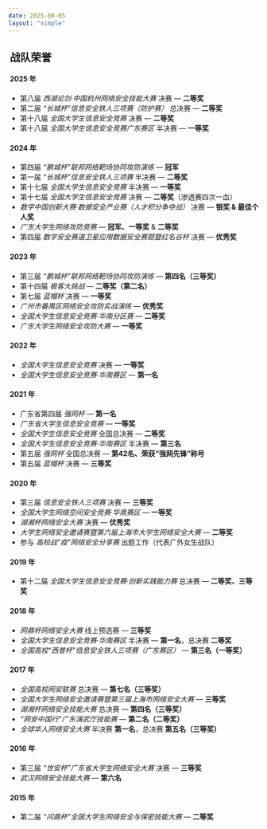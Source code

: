 ```yaml
---
date: 2025-08-05
layout: "simple"
---
```


<script src="https://code.iconify.design/iconify-icon/1.0.7/iconify-icon.min.js"></script>

## <iconify-icon icon="ep:medal" style="font-size: 30px; vertical-align: middle; margin-bottom: 4px;margin-right: 3px"></iconify-icon> 战队荣誉

####  **<iconify-icon icon="duo-icons:fire" style="font-size: 22px; vertical-align: middle; margin-bottom: 4px;margin-right: 3px"></iconify-icon> 2025 年**

- 第八届 *西湖论剑·中国杭州网络安全技能大赛* 决赛 — **二等奖**
- 第二届 *“长城杯”信息安全铁人三项赛（防护赛）* 总决赛 — **二等奖**
- 第十八届 *全国大学生信息安全竞赛* 决赛 — **二等奖**
- 第十八届 *全国大学生信息安全竞赛广东赛区* 半决赛 — **一等奖**



#### <iconify-icon icon="ep:magic-stick" style="font-size: 22px; vertical-align: middle; margin-bottom: 4px;margin-right: 3px"></iconify-icon> **2024 年**

- 第四届 *“鹏城杯”联邦网络靶场协同攻防演练* — **冠军**
- 第一届 *“长城杯”信息安全铁人三项赛* 半决赛 — **二等奖**
- 第十七届 *全国大学生信息安全竞赛* 半决赛 — **一等奖**
- 第十七届 *全国大学生信息安全竞赛* 决赛 — **二等奖**（渗透赛四次一血）
- *数字中国创新大赛·数据安全产业赛（人才积分争夺战）* 决赛 — **银奖 & 最佳个人奖**
- *广东大学生网络攻防竞赛* — **冠军、一等奖** & **二等奖**
- 第四届 *数字安全赛道卫星应用数据安全赛题暨红名谷杯* 决赛 — **优秀奖**



#### <iconify-icon icon="ep:magic-stick" style="font-size: 22px; vertical-align: middle; margin-bottom: 4px;margin-right: 3px"></iconify-icon> **2023 年**

- 第三届 *“鹏城杯”联邦网络靶场协同攻防演练* — **第四名（三等奖）**
- 第十四届 *极客大挑战* — **二等奖（第二名）**
- 第七届 *蓝帽杯* 决赛 — **一等奖**
- *广州市番禺区网络安全攻防实战演练* — **优秀奖**
- *全国大学生信息安全竞赛·华南分区赛* — **二等奖**
- *广东大学生网络安全攻防大赛* — **一等奖**



#### <iconify-icon icon="ep:magic-stick" style="font-size: 22px; vertical-align: middle; margin-bottom: 4px;margin-right: 3px"></iconify-icon> **2022 年**

- *全国大学生信息安全竞赛* 决赛 — **一等奖**
- *全国大学生信息安全竞赛·华南赛区* — **第一名**



#### <iconify-icon icon="ep:magic-stick" style="font-size: 22px; vertical-align: middle; margin-bottom: 4px;margin-right: 3px"></iconify-icon> **2021 年**

- 广东省第四届 *强网杯* — **第一名**
- *广东省大学生信息安全竞赛* — **一等奖**
- *全国大学生信息安全竞赛* 全国总决赛 — **二等奖**
- *全国大学生信息安全竞赛·华南赛区* 半决赛 — **第三名**
- 第五届 *强网杯* 全国总决赛 — **第42名、荣获“强网先锋”称号**
- 第五届 *蓝帽杯* 决赛 — **三等奖**



#### <iconify-icon icon="ep:magic-stick" style="font-size: 22px; vertical-align: middle; margin-bottom: 4px;margin-right: 3px"></iconify-icon> **2020 年**

- 第三届 *信息安全铁人三项赛* 决赛 — **三等奖**
- *全国大学生网络空间安全竞赛·华南赛区* — **一等奖**
- *湖湘杯网络安全大赛* 决赛 — **优秀奖**
- *大学生网络安全邀请赛暨第六届上海市大学生网络安全大赛* — **二等奖**
- 参与 *高校战“疫”网络安全分享赛* 出题工作（代表广外女生战队）



#### <iconify-icon icon="ep:magic-stick" style="font-size: 22px; vertical-align: middle; margin-bottom: 4px;margin-right: 3px"></iconify-icon> **2019 年**

- 第十二届 *全国大学生信息安全竞赛·创新实践能力赛* 总决赛 — **二等奖、三等奖**



#### <iconify-icon icon="ep:magic-stick" style="font-size: 22px; vertical-align: middle; margin-bottom: 4px;margin-right: 3px"></iconify-icon> **2018 年**

- *网鼎杯网络安全大赛* 线上预选赛 — **三等奖**
- *全国大学生信息安全竞赛·华南赛区* 半决赛 — **第一名**，总决赛 **二等奖**
- *全国高校“西普杯”信息安全铁人三项赛（广东赛区）* — **第三名（一等奖）**



#### <iconify-icon icon="ep:magic-stick" style="font-size: 22px; vertical-align: middle; margin-bottom: 4px;margin-right: 3px"></iconify-icon> **2017 年**

- *全国高校网安联赛* 总决赛 — **第七名（三等奖）**
- *全国大学生网络安全邀请赛暨第三届上海市网络安全大赛* — **三等奖**
- *湖湘杯网络安全技能大赛* 总决赛 — **第四名（三等奖）**
- *“网安中国行”广东演武厅技能赛* — **第二名（二等奖）**
- *全球华人网络安全大赛* 半决赛 **第一名**，总决赛 **第五名（三等奖）**



#### <iconify-icon icon="ep:magic-stick" style="font-size: 22px; vertical-align: middle; margin-bottom: 4px;margin-right: 3px"></iconify-icon> **2016 年**

- 第三届 *“世安杯”广东省大学生网络安全大赛* 决赛 — **三等奖**
- *武汉网络安全技能大赛* — **第六名**



#### <iconify-icon icon="ep:magic-stick" style="font-size: 22px; vertical-align: middle; margin-bottom: 4px;margin-right: 3px"></iconify-icon> **2015 年**

- 第二届 *“问鼎杯”全国大学生网络安全与保密技能大赛* — **二等奖**
